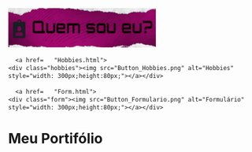   

<!DOCTYPE html>
<html lang="pt-br">
<head>
    <meta charset="UTF-8">
    <meta http-equiv="X-UA-Compatible" content="IE=edge">
    <meta name="viewport" content="width=device-width, initial-scale=1.0">
    <title>Maiara Ribeiro</title>
    <link rel="stylesheet" href="inicio.css">
      <a href=   "Quem.html">
    <div class="quem"><img src="Button_Quem.png" alt="Quem sou eu?" style="width:300px;height:80px;"></a></div>
   
      <a href=   "Hobbies.html">
    <div class="hobbies"><img src="Button_Hobbies.png" alt="Hobbies" style="width: 300px;height:80px;"></a></div>

      <a href=   "Form.html">
    <div class="form"><img src="Button_Formulario.png" alt="Formulário" style="width: 300px;height:80px;"></a></div>
</head>
<body>
  <h1>Meu Portifólio</h1>
   
</body>
</html>
